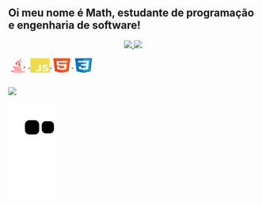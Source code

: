 
## Oi meu nome é Math, estudante de programação e engenharia de software!

<div align="center">
  <a href="https://github.com/zaganski">
  <img height="180em" src="https://github-readme-stats.vercel.app/api?username=zaganski&show_icons=true&theme=codeSTACKr&include_all_commits=true&count_private=true"/>
  <img height="180em" src="https://github-readme-stats.vercel.app/api/top-langs/?username=zaganski&layout=compact&langs_count=7&theme=codeSTACKr"/>
</div>
  
  
<div style="display: inline_block"><br>
  <img align="center" alt="Math-Java" height="30" width="40" src="https://raw.githubusercontent.com/devicons/devicon/master/icons/java/java-plain.svg">
  <img align="center" alt="Math-Js" height="30" width="40" src="https://raw.githubusercontent.com/devicons/devicon/master/icons/javascript/javascript-plain.svg">
  <img align="center" alt="Math-HTML" height="30" width="40" src="https://raw.githubusercontent.com/devicons/devicon/master/icons/html5/html5-original.svg">
  <img align="center" alt="Math-CSS" height="30" width="40" src="https://raw.githubusercontent.com/devicons/devicon/master/icons/css3/css3-original.svg">
</div>
  
  ##
 
<div> 
  <a href = "mailto:mathserpa@gmail.com"><img src="https://img.shields.io/badge/-Gmail-%23333?style=for-the-badge&logo=gmail&logoColor=white" target="_blank"></a>
 
  ![Snake animation](https://github.com/zaganski/zaganski/blob/output/github-contribution-grid-snake.svg)
  
 
</div>
